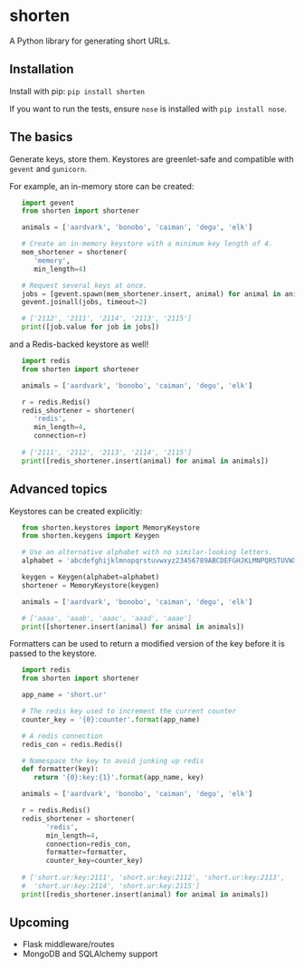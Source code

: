 # shorten
A Python library for generating short URLs.

## Installation

Install with pip: `pip install shorten`

If you want to run the tests, ensure `nose` is installed with `pip install nose`.

## The basics

Generate keys, store them. Keystores are greenlet-safe and compatible with
`gevent` and `gunicorn`.

For example, an in-memory store can be created:

```python   
   import gevent
   from shorten import shortener   

   animals = ['aardvark', 'bonobo', 'caiman', 'degu', 'elk']   

   # Create an in-memory keystore with a minimum key length of 4.
   mem_shortener = shortener(
      'memory', 
      min_length=4)

   # Request several keys at once.
   jobs = [gevent.spawn(mem_shortener.insert, animal) for animal in animals]
   gevent.joinall(jobs, timeout=2)

   # ['2112', '2111', '2114', '2113', '2115']
   print([job.value for job in jobs])
```

and a Redis-backed keystore as well!

```python   
   import redis
   from shorten import shortener

   animals = ['aardvark', 'bonobo', 'caiman', 'degu', 'elk']   

   r = redis.Redis()
   redis_shortener = shortener(
      'redis', 
      min_length=4, 
      connection=r)
   
   # ['2111', '2112', '2113', '2114', '2115']
   print([redis_shortener.insert(animal) for animal in animals])
```

## Advanced topics

Keystores can be created explicitly:

```python
   from shorten.keystores import MemoryKeystore
   from shorten.keygens import Keygen

   # Use an alternative alphabet with no similar-looking letters.
   alphabet = 'abcdefghijklmnopqrstuvwxyz23456789ABCDEFGHJKLMNPQRSTUVWXYZ'

   keygen = Keygen(alphabet=alphabet)
   shortener = MemoryKeystore(keygen)

   animals = ['aardvark', 'bonobo', 'caiman', 'degu', 'elk']

   # ['aaaa', 'aaab', 'aaac', 'aaad', 'aaae']
   print([shortener.insert(animal) for animal in animals])
```

Formatters can be used to return a modified version of the key before it is passed to the keystore.

```python
   import redis
   from shorten import shortener

   app_name = 'short.ur'

   # The redis key used to increment the current counter
   counter_key = '{0}:counter'.format(app_name)

   # A redis connection
   redis_con = redis.Redis()

   # Namespace the key to avoid junking up redis
   def formatter(key):
      return '{0}:key:{1}'.format(app_name, key)

   animals = ['aardvark', 'bonobo', 'caiman', 'degu', 'elk']   

   r = redis.Redis()
   redis_shortener = shortener(
         'redis', 
         min_length=4, 
         connection=redis_con, 
         formatter=formatter, 
         counter_key=counter_key)
   
   # ['short.ur:key:2111', 'short.ur:key:2112', 'short.ur:key:2113', 
   #  'short.ur:key:2114', 'short.ur:key:2115']
   print([redis_shortener.insert(animal) for animal in animals])
```

## Upcoming

* Flask middleware/routes
* MongoDB and SQLAlchemy support
